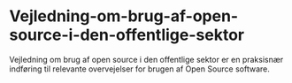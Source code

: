 # Vejledning-om-brug-af-open-source-i-den-offentlige-sektor
Vejledning om brug af open source i den offentlige sektor er en praksisnær indføring til relevante overvejelser for brugen af Open Source software.
